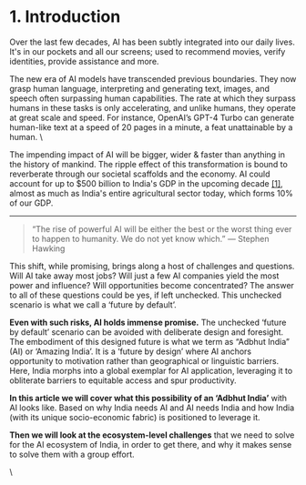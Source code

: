 # 1. Introduction

Over the last few decades, AI has been subtly integrated into our daily lives. It's in our pockets and all our screens; used to recommend movies, verify identities, provide assistance and more.

The new era of AI models have transcended previous boundaries. They now grasp human language, interpreting and generating text, images, and speech often surpassing human capabilities. The rate at which they surpass humans in these tasks is only accelerating, and unlike humans, they operate at great scale and speed. For instance, OpenAI’s GPT-4 Turbo can generate human-like text at a speed of 20 pages in a minute, a feat unattainable by a human. \


The impending impact of AI will be bigger, wider & faster than anything in the history of mankind. The ripple effect of this transformation is bound to reverberate through our societal scaffolds and the economy. AI could account for up to $500 billion to India's GDP in the upcoming decade [\[1\]](https://www.thehindubusinessline.com/info-tech/ai-adoption-to-add-500-billion-to-gdp-by-2025-nasscom-report/article65557176.ece), almost as much as India's entire agricultural sector today, which forms 10% of our GDP.&#x20;

***

> “The rise of powerful AI will be either the best or the worst thing ever to happen to humanity. We do not yet know which.” — Stephen Hawking

This shift, while promising, brings along a host of challenges and questions. Will AI take away most jobs? Will just a few AI companies yield the most power and influence? Will opportunities become concentrated? The answer to all of these questions could be yes, if left unchecked. This unchecked scenario is what we call a ‘future by default’.&#x20;



**Even with such risks, AI holds immense promise.** The unchecked ‘future by default’ scenario can be avoided with deliberate design and foresight. The embodiment of this designed future is what we term as “Adbhut India” (AI)  or ‘Amazing India’. It is a ‘future by design’ where AI anchors opportunity to motivation rather than geographical or linguistic barriers. Here, India morphs into a global exemplar for AI application, leveraging it to obliterate barriers to equitable access and spur productivity.



**In this article we will cover what this possibility of an ‘Adbhut India’** with AI looks like. Based on why India needs AI and AI needs India and how India (with its unique socio-economic fabric) is positioned to leverage it.

**Then we will look at the ecosystem-level challenges** that we need to solve for the AI ecosystem of India, in order to get there, and why it makes sense to solve them with a group effort.

\
